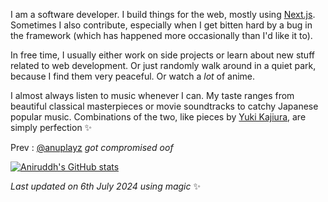 I am a software developer. I build things for the web, mostly using [Next.js](https://nextjs.org). Sometimes I also contribute, especially when I get bitten hard by a bug in the framework (which has happened more occasionally than I'd like it to).

In free time, I usually either work on side projects or learn about new stuff related to web development. Or just randomly walk around in a quiet park, because I find them very peaceful. Or watch a *lot* of anime.

I almost always listen to music whenever I can. My taste ranges from beautiful classical masterpieces or movie soundtracks to catchy Japanese popular music. Combinations of the two, like pieces by [Yuki Kajiura](https://en.wikipedia.org/wiki/Yuki_Kajiura), are simply perfection ✨

Prev : [@anuplayz](https://github.com/anuplayz) *got compromised oof*
<!-- EXCLUDE -->

[![Aniruddh's GitHub stats](https://github-readme-stats.vercel.app/api?username=icantcodefyi&theme=nord&hide_border=true&text_bold=false)](https://github.com/anuraghazra/github-readme-stats)
  
<!-- Last updated on Sat Jul 06 2024 02:19:35 GMT+0000 (Coordinated Universal Time) ;-;-->
<i>Last updated on 6th July 2024 using magic</i> ✨ 